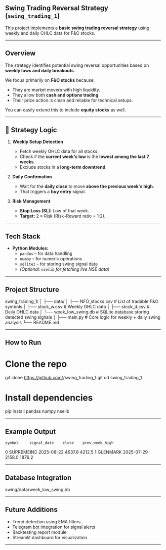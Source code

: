 ## Swing Trading Reversal Strategy (`swing_trading_1`)

This project implements a **basic swing trading reversal strategy** using weekly and daily OHLC data for F&O stocks.

---

## Overview
The strategy identifies potential swing reversal opportunities based on **weekly lows and daily breakouts**.

We focus primarily on **F&O stocks** because:
- They are market movers with high liquidity.
- They allow both **cash and options trading**.
- Their price action is clean and reliable for technical setups.

You can easily extend this to include **equity stocks** as well.

---

## 🧠 Strategy Logic

1. **Weekly Setup Detection**
   - Fetch weekly OHLC data for all stocks.
   - Check if the **current week's low** is the **lowest among the last 7 weeks**.
   - Exclude stocks in a **long-term downtrend**.

2. **Daily Confirmation**
   - Wait for the **daily close** to move **above the previous week's high**.
   - That triggers a **buy entry** signal.

3. **Risk Management**
   - **Stop Loss (SL):** Low of that week.
   - **Target:** 2 × Risk (Risk–Reward ratio = 1:2).

---

## Tech Stack
- **Python Modules:**
  - `pandas` – for data handling  
  - `numpy` – for numeric operations  
  - `sqlite3` – for storing swing signal data  
  - *(Optional: `nselib` for fetching live NSE data)*

---

## Project Structure
swing_trading_1/
│
├── data/
│ ├── NFO_stocks.csv # List of tradable F&O symbols
│ ├── stock_w.csv # Weekly OHLC data
│ ├── stock_d.csv # Daily OHLC data
│ └── week_low_swing.db # SQLite database storing detected swing signals
│
├── main.py # Core logic for weekly + daily swing analysis
└── README.md

---
##  How to Run
# Clone the repo
git clone https://github.com/<your-username>/swing_trading_1.git
cd swing_trading_1

# Install dependencies
pip install pandas numpy nselib

---
## Example Output
    symbol     signal_date    close    prev_week_high
0   SUPREMEIND  2025-08-22     4637.8      4212.5
1   GLENMARK    2025-07-29     2158.0      1879.2

---
## Database Integration
swing/data/week_low_swing.db

---
## Future Additions
- Trend detection using EMA filters
- Telegram bot integration for signal alerts
- Backtesting report module
- Streamlit dashboard for visualization
---
